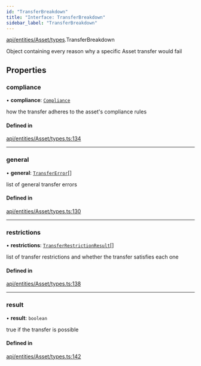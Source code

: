 ```yaml
---
id: "TransferBreakdown"
title: "Interface: TransferBreakdown"
sidebar_label: "TransferBreakdown"
---
```


[api/entities/Asset/types](../../../../../../modules/API/Entities/Asset/Types/Types.md).TransferBreakdown

Object containing every reason why a specific Asset transfer would fail

## Properties

### compliance

• **compliance**: [`Compliance`](../../../Types/Compliance/Compliance.md)

how the transfer adheres to the asset's compliance rules

#### Defined in

[api/entities/Asset/types.ts:134](https://github.com/PolymeshAssociation/polymesh-sdk/blob/5b946f904/src/api/entities/Asset/types.ts#L134)

___

### general

• **general**: [`TransferError`](../../../../../../enums/API/Entities/Asset/Types/TransferError/TransferError.md)[]

list of general transfer errors

#### Defined in

[api/entities/Asset/types.ts:130](https://github.com/PolymeshAssociation/polymesh-sdk/blob/5b946f904/src/api/entities/Asset/types.ts#L130)

___

### restrictions

• **restrictions**: [`TransferRestrictionResult`](../TransferRestrictionResult/TransferRestrictionResult.md)[]

list of transfer restrictions and whether the transfer satisfies each one

#### Defined in

[api/entities/Asset/types.ts:138](https://github.com/PolymeshAssociation/polymesh-sdk/blob/5b946f904/src/api/entities/Asset/types.ts#L138)

___

### result

• **result**: `boolean`

true if the transfer is possible

#### Defined in

[api/entities/Asset/types.ts:142](https://github.com/PolymeshAssociation/polymesh-sdk/blob/5b946f904/src/api/entities/Asset/types.ts#L142)
